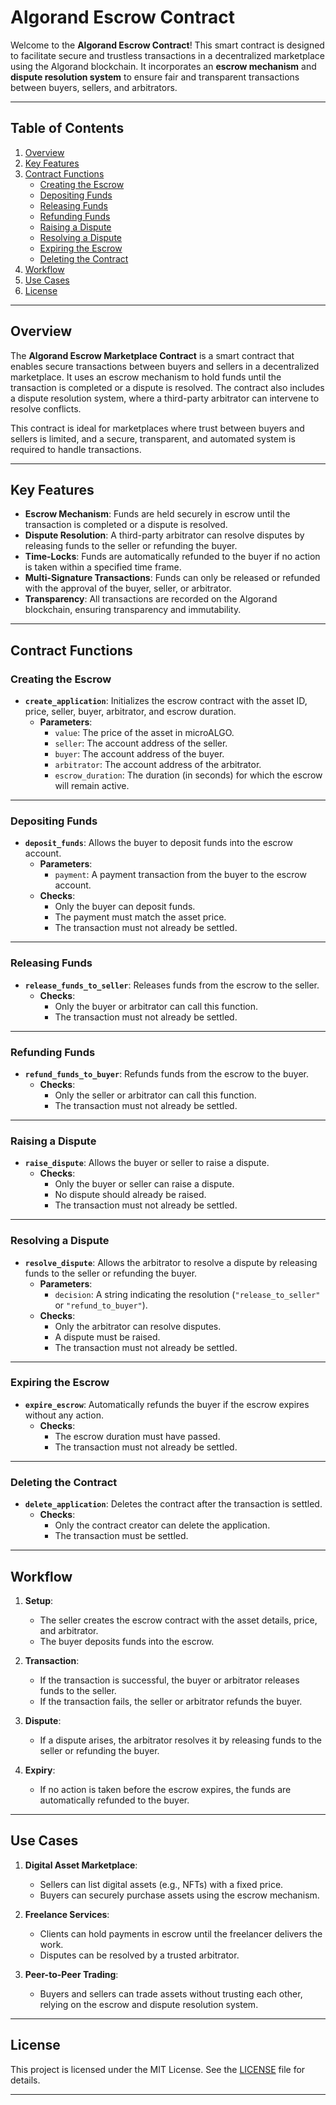 # Algorand Escrow Contract

Welcome to the **Algorand Escrow Contract**! This smart contract is designed to facilitate secure and trustless transactions in a decentralized marketplace using the Algorand blockchain. It incorporates an **escrow mechanism** and **dispute resolution system** to ensure fair and transparent transactions between buyers, sellers, and arbitrators.

---

## Table of Contents

1. [Overview](#overview)
2. [Key Features](#key-features)
3. [Contract Functions](#contract-functions)
   - [Creating the Escrow](#creating-the-escrow)
   - [Depositing Funds](#depositing-funds)
   - [Releasing Funds](#releasing-funds)
   - [Refunding Funds](#refunding-funds)
   - [Raising a Dispute](#raising-a-dispute)
   - [Resolving a Dispute](#resolving-a-dispute)
   - [Expiring the Escrow](#expiring-the-escrow)
   - [Deleting the Contract](#deleting-the-contract)
4. [Workflow](#workflow)
5. [Use Cases](#use-cases)
6. [License](#license)

---

## Overview

The **Algorand Escrow Marketplace Contract** is a smart contract that enables secure transactions between buyers and sellers in a decentralized marketplace. It uses an escrow mechanism to hold funds until the transaction is completed or a dispute is resolved. The contract also includes a dispute resolution system, where a third-party arbitrator can intervene to resolve conflicts.

This contract is ideal for marketplaces where trust between buyers and sellers is limited, and a secure, transparent, and automated system is required to handle transactions.

---

## Key Features

- **Escrow Mechanism**: Funds are held securely in escrow until the transaction is completed or a dispute is resolved.
- **Dispute Resolution**: A third-party arbitrator can resolve disputes by releasing funds to the seller or refunding the buyer.
- **Time-Locks**: Funds are automatically refunded to the buyer if no action is taken within a specified time frame.
- **Multi-Signature Transactions**: Funds can only be released or refunded with the approval of the buyer, seller, or arbitrator.
- **Transparency**: All transactions are recorded on the Algorand blockchain, ensuring transparency and immutability.

---

## Contract Functions

### Creating the Escrow

- **`create_application`**: Initializes the escrow contract with the asset ID, price, seller, buyer, arbitrator, and escrow duration.
  - **Parameters**:
    - `value`: The price of the asset in microALGO.
    - `seller`: The account address of the seller.
    - `buyer`: The account address of the buyer.
    - `arbitrator`: The account address of the arbitrator.
    - `escrow_duration`: The duration (in seconds) for which the escrow will remain active.

---

### Depositing Funds

- **`deposit_funds`**: Allows the buyer to deposit funds into the escrow account.
  - **Parameters**:
    - `payment`: A payment transaction from the buyer to the escrow account.
  - **Checks**:
    - Only the buyer can deposit funds.
    - The payment must match the asset price.
    - The transaction must not already be settled.

---

### Releasing Funds

- **`release_funds_to_seller`**: Releases funds from the escrow to the seller.
  - **Checks**:
    - Only the buyer or arbitrator can call this function.
    - The transaction must not already be settled.

---

### Refunding Funds

- **`refund_funds_to_buyer`**: Refunds funds from the escrow to the buyer.
  - **Checks**:
    - Only the seller or arbitrator can call this function.
    - The transaction must not already be settled.

---

### Raising a Dispute

- **`raise_dispute`**: Allows the buyer or seller to raise a dispute.
  - **Checks**:
    - Only the buyer or seller can raise a dispute.
    - No dispute should already be raised.
    - The transaction must not already be settled.

---

### Resolving a Dispute

- **`resolve_dispute`**: Allows the arbitrator to resolve a dispute by releasing funds to the seller or refunding the buyer.
  - **Parameters**:
    - `decision`: A string indicating the resolution (`"release_to_seller"` or `"refund_to_buyer"`).
  - **Checks**:
    - Only the arbitrator can resolve disputes.
    - A dispute must be raised.
    - The transaction must not already be settled.

---

### Expiring the Escrow

- **`expire_escrow`**: Automatically refunds the buyer if the escrow expires without any action.
  - **Checks**:
    - The escrow duration must have passed.
    - The transaction must not already be settled.

---

### Deleting the Contract

- **`delete_application`**: Deletes the contract after the transaction is settled.
  - **Checks**:
    - Only the contract creator can delete the application.
    - The transaction must be settled.

---

## Workflow

1. **Setup**:
   - The seller creates the escrow contract with the asset details, price, and arbitrator.
   - The buyer deposits funds into the escrow.

2. **Transaction**:
   - If the transaction is successful, the buyer or arbitrator releases funds to the seller.
   - If the transaction fails, the seller or arbitrator refunds the buyer.

3. **Dispute**:
   - If a dispute arises, the arbitrator resolves it by releasing funds to the seller or refunding the buyer.

4. **Expiry**:
   - If no action is taken before the escrow expires, the funds are automatically refunded to the buyer.

---

## Use Cases

1. **Digital Asset Marketplace**:
   - Sellers can list digital assets (e.g., NFTs) with a fixed price.
   - Buyers can securely purchase assets using the escrow mechanism.

2. **Freelance Services**:
   - Clients can hold payments in escrow until the freelancer delivers the work.
   - Disputes can be resolved by a trusted arbitrator.

3. **Peer-to-Peer Trading**:
   - Buyers and sellers can trade assets without trusting each other, relying on the escrow and dispute resolution system.

---

## License

This project is licensed under the MIT License. See the [LICENSE](LICENSE) file for details.

---
